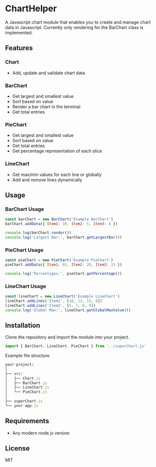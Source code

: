 # ChartHelper

A Javascript chart module that enables you to create and manage chart data in Javascript. Currently only rendering for the BarChart class is implemented.

## Features

### Chart

- Add, update and validate chart data

### BarChart

- Get largest and smallest value
- Sort based on value
- Render a bar chart in the terminal
- Get total entries

### PieChart

- Get largest and smallest value
- Sort based on value
- Get total entries
- Get percentage representation of each slice

### LineChart

- Get max/min values for each line or globally
- Add and remove lines dynamically

## Usage

### BarChart Usage

```js
const barChart = new BarChart('Example BarChart')
barChart.addData({ Item1: 10, Item2: 5, Item3: 8 })

console.log(barChart.render())
console.log('Largest Bar:', barChart.getLargestBar())
```

### PieChart Usage

```js
const pieChart = new PieChart('Example PieChart')
pieChart.addData({ Item1: 65, Item2: 20, Item3: 15 })

console.log('Percentages:', pieChart.getPercentage())
```

### LineChart Usage

```js
const lineChart = new LineChart('Example LineChart')
lineChart.addLines('Item1', [10, 12, 15, 8])
lineChart.addLines('Item2', [5, 7, 6, 9])
console.log('Global Max:', lineChart.getGlobalMaxValue())
```

## Installation

Clone the repository and import the module into your project.

```js
import { BarChart, LineChart, PieChart } from '../superChart.js'
```

Example file structure

```js
your-project/
│
├── src/
│   ├── Chart.js
│   ├── BarChart.js
│   ├── LineChart.js
│   └── PieChart.js
│
├── superChart.js
└── your-app.js
```

## Requirements

- Any modern node.js version

## License

MIT
